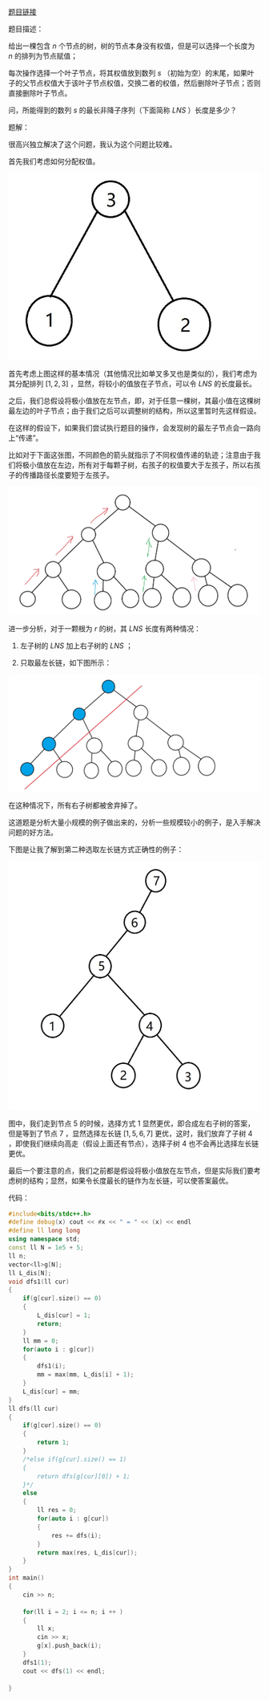 [题目链接](https://codeforces.com/contest/1740/problem/E)

题目描述：

给出一棵包含 $n$ 个节点的树，树的节点本身没有权值，但是可以选择一个长度为 $n$ 的排列为节点赋值；

每次操作选择一个叶子节点，将其权值放到数列 $s$ （初始为空）的末尾，如果叶子的父节点权值大于该叶子节点权值，交换二者的权值，然后删除叶子节点；否则直接删除叶子节点。

问，所能得到的数列 $s$ 的最长非降子序列（下面简称 $LNS$ ）长度是多少？

题解：

很高兴独立解决了这个问题，我认为这个问题比较难。

首先我们考虑如何分配权值。

![](../img/6.jpg)

首先考虑上图这样的基本情况（其他情况比如单叉多叉也是类似的），我们考虑为其分配排列 $[1,2,3]$ ，显然，将较小的值放在子节点，可以令 $LNS$ 的长度最长。

之后，我们总假设将极小值放在左节点，即，对于任意一棵树，其最小值在这棵树最左边的叶子节点；由于我们之后可以调整树的结构，所以这里暂时先这样假设。

在这样的假设下，如果我们尝试执行题目的操作，会发现树的最左子节点会一路向上“传递”。

比如对于下面这张图，不同颜色的箭头就指示了不同权值传递的轨迹；注意由于我们将极小值放在左边，所有对于每颗子树，右孩子的权值要大于左孩子，所以右孩子的传播路径长度要短于左孩子。

![](../img/7.jpg)


进一步分析，对于一颗根为 $r$ 的树，其 $LNS$ 长度有两种情况：

1. 左子树的 $LNS$ 加上右子树的 $LNS$ ；

2. 只取最左长链，如下图所示：

![](../img/8.jpg)

在这种情况下，所有右子树都被舍弃掉了。

这道题是分析大量小规模的例子做出来的，分析一些规模较小的例子，是入手解决问题的好方法。

下图是让我了解到第二种选取左长链方式正确性的例子：

![](../img/9.jpg)


图中，我们走到节点 $5$ 的时候，选择方式 $1$ 显然更优，即合成左右子树的答案，但是等到了节点 $7$ ，显然选择左长链 $[1,5,6,7]$ 更优，这时，我们放弃了子树 $4$ ，即使我们继续向高走（假设上面还有节点），选择子树 $4$ 也不会再比选择左长链更优。

最后一个要注意的点，我们之前都是假设将极小值放在左节点，但是实际我们要考虑树的结构；显然，如果令长度最长的链作为左长链，可以使答案最优。

代码：

```cpp
#include<bits/stdc++.h>
#define debug(x) cout << #x << " = " << (x) << endl
#define ll long long
using namespace std;
const ll N = 1e5 + 5;
ll n;
vector<ll>g[N];
ll L_dis[N];
void dfs1(ll cur)
{
	if(g[cur].size() == 0)
	{
		L_dis[cur] = 1;
		return;
	}
	ll mm = 0;
	for(auto i : g[cur])
	{
		dfs1(i);
		mm = max(mm, L_dis[i] + 1);
	}
	L_dis[cur] = mm;
}
ll dfs(ll cur)
{
	if(g[cur].size() == 0)
	{
		return 1;
	}
	/*else if(g[cur].size() == 1)
	{
		return dfs(g[cur][0]) + 1; 
	}*/
	else
	{
		ll res = 0;
		for(auto i : g[cur])
		{
			res += dfs(i);
		}
		return max(res, L_dis[cur]);
	}
}
int main()
{
	cin >> n;

	for(ll i = 2; i <= n; i ++ )
	{
		ll x;
		cin >> x;
		g[x].push_back(i);
	}
	dfs1(1);
	cout << dfs(1) << endl;
	
}
```



